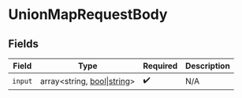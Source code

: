 # UnionMapRequestBody


## Fields

| Field                                                                | Type                                                                 | Required                                                             | Description                                                          |
| -------------------------------------------------------------------- | -------------------------------------------------------------------- | -------------------------------------------------------------------- | -------------------------------------------------------------------- |
| `input`                                                              | array<string, [bool\|string](../../Models/Shared/OneOfPrimitives.md)> | :heavy_check_mark:                                                   | N/A                                                                  |